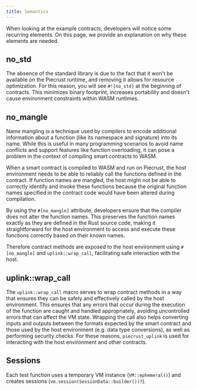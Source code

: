 ```yaml
---
title: Semantics
---
```


When looking at the example contracts, developers will notice some recurring elements. On this page, we provide an explanation on why these elements are needed.

## no_std

The absence of the standard library is due to the fact that it won't be available on the Piecrust runtime, and removing it allows for resource optimization. For this reason, you will see `#![no_std]` at the beginning of contracts. This minimizes binary footprint, increases portability and doesn't cause environment constraints within WASM runtimes.

## no_mangle

Name mangling is a technique used by compilers to encode additional information about a function (like its namespace and signature) into its name. While this is useful in many programming scenarios to avoid name conflicts and support features like function overloading, it can pose a problem in the context of compiling smart contracts to WASM.

When a smart contract is compiled to WASM and run on Piecrust, the host environment needs to be able to reliably call the functions defined in the contract. If function names are mangled, the host might not be able to correctly identify and invoke these functions because the original function names specified in the contract code would have been altered during compilation.

By using the `#[no_mangle]` attribute, developers ensure that the compiler does not alter the function names. This preserves the function names exactly as they are defined in the Rust source code, making it straightforward for the host environment to access and execute these functions correctly based on their known names.

Therefore contract methods are exposed to the host environment using `#[no_mangle]` and `uplink::wrap_call`, facilitating safe interaction with the host.

## uplink::wrap_call

The `uplink::wrap_call` macro serves to wrap contract methods in a way that ensures they can be safely and effectively called by the host environment. This ensures that any errors that occur during the execution of the function are caught and handled appropriately, avoiding uncontrolled errors that can affect the VM state. Wrapping the call also helps converting inputs and outputs between the formats expected by the smart contract and those used by the host environment (e.g. data type conversions), as well as performing security checks. For these reasons, `piecrust_uplink` is used for interacting with the host environment and other contracts.

## Sessions

Each test function uses a temporary VM instance (`VM::ephemeral()`) and creates sessions (`vm.session(SessionData::builder())?`).
